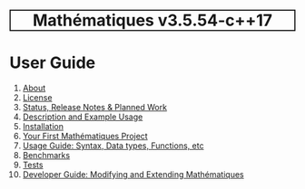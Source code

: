 <h1 style='border: 2px solid; text-align: center'>Mathématiques v3.5.54-c++17</h1>

# User Guide

1. [About](about/README.md)<br>
2. [License](license/README.md)<br>
3. [Status, Release Notes & Planned Work](status-release/README.md)<br>
4. [Description and Example Usage](description-examples/README.md)<br>
5. [Installation](installation/README.md)<br>
6. [Your First Mathématiques Project](first-project/README.md)<br>
7. [Usage Guide: Syntax, Data types, Functions, etc](usage-guide/README.md)<br>
8. [Benchmarks](benchmarks/README.md)<br>
9. [Tests](test/README.md)<br>
10. [Developer Guide: Modifying and Extending Mathématiques](developer-guide/README.md)<br>

